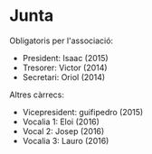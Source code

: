 # Junta

Obligatoris per l'associació:

- President: Isaac (2015)
- Tresorer: Victor (2014)
- Secretari: Oriol (2014)

Altres càrrecs:

- Vicepresident: guifipedro (2015)
- Vocalia 1: Eloi (2016)
- Vocal 2: Josep (2016)
- Vocalia 3: Lauro (2016)
